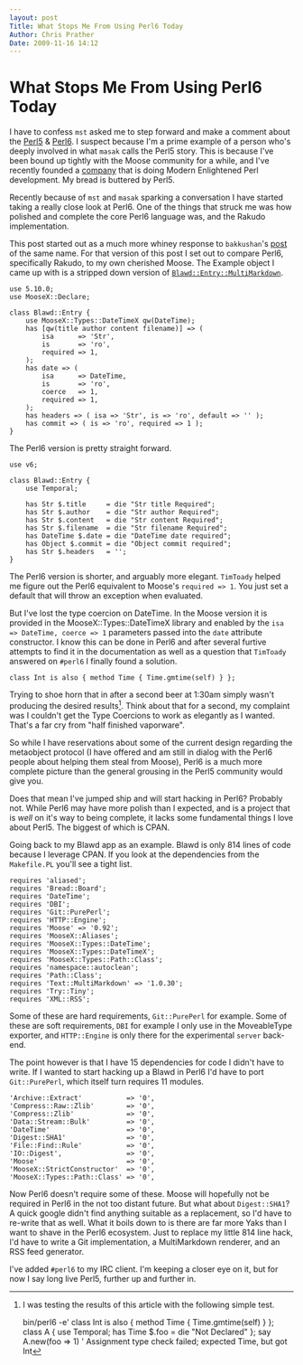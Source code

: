 ```yaml
---
layout: post
Title: What Stops Me From Using Perl6 Today
Author: Chris Prather
Date: 2009-11-16 14:12
---
```


# What Stops Me From Using Perl6 Today

I have to confess `mst` asked me to step forward and make a comment about the [Perl5][mst] & [Perl6][masak]. I suspect because I'm a prime example of a person who's deeply involved in what `masak` calls the Perl5 story. This is because I've been bound up tightly with the Moose community for a while, and I've recently founded a [company][tamarou] that is doing Modern Enlightened Perl development. My bread is buttered by Perl5.

Recently because of `mst` and `masak` sparking a conversation I have started taking a really close look at Perl6. One of the things that struck me was how polished and complete the core Perl6 language was, and the Rakudo implementation.

This post started out as a much more whiney response to `bakkushan`'s [post][bakkushan] of the same name. For that version of this post I set out to compare Perl6, specifically Rakudo, to my own cherished Moose. The Example object I came up with is a stripped down version of [`Blawd::Entry::MultiMarkdown`][bemm]. 

    use 5.10.0;
    use MooseX::Declare;

    class Blawd::Entry {
        use MooseX::Types::DateTimeX qw(DateTime);
        has [qw(title author content filename)] => (
            isa      => 'Str',
            is       => 'ro',
            required => 1,
        );
        has date => (
            isa      => DateTime,
            is       => 'ro',
            coerce   => 1,
            required => 1,
        );
        has headers => ( isa => 'Str', is => 'ro', default => '' );
        has commit => ( is => 'ro', required => 1 );
    }
    

The Perl6 version is pretty straight forward.

    use v6;
    
    class Blawd::Entry {
        use Temporal;

        has Str $.title     = die "Str title Required";
        has Str $.author    = die "Str author Required";
        has Str $.content   = die "Str content Required";
        has Str $.filename  = die "Str filename Required";
        has DateTime $.date = die "DateTime date required";
        has Object $.commit = die "Object commit required";
        has Str $.headers   = '';
    }


The Perl6 version is shorter, and arguably more elegant. `TimToady` helped me figure out the Perl6 equivalent to Moose's `required => 1`. You just set a default that will throw an exception when evaluated.

But I've lost the type coercion on DateTime. In the Moose version it is provided in the MooseX::Types::DateTimeX library and enabled by the `isa => DateTime, coerce => 1` parameters passed into the `date` attribute constructor. I know this can be done in Perl6 and after several furtive attempts to find it in the documentation as well as a question that `TimToady` answered on `#perl6` I finally found a solution.

    class Int is also { method Time { Time.gmtime(self) } };

Trying to shoe horn that in after a second beer at 1:30am simply wasn't producing the desired results[^*]. Think about that for a second, my complaint was I couldn't get the Type Coercions to work as elegantly as I wanted. That's a far cry from "half finished vaporware".

So while I have reservations about some of the current design regarding the metaobject protocol (I have offered and am still in dialog with the Perl6 people about helping them steal from Moose), Perl6 is a much more complete picture than the general grousing in the Perl5 community would give you.

Does that mean I've jumped ship and will start hacking in Perl6? Probably not. While Perl6 may have more polish than I expected, and is a project that is *well* on it's way to being complete, it lacks some fundamental things I love about Perl5. The biggest of which is CPAN.

Going back to my Blawd app as an example. Blawd is only 814 lines of code because I leverage CPAN. If you look at the dependencies from the `Makefile.PL` you'll see a tight list.

    requires 'aliased';
    requires 'Bread::Board';
    requires 'DateTime';
    requires 'DBI';
    requires 'Git::PurePerl';
    requires 'HTTP::Engine';
    requires 'Moose' => '0.92';
    requires 'MooseX::Aliases';
    requires 'MooseX::Types::DateTime';
    requires 'MooseX::Types::DateTimeX';
    requires 'MooseX::Types::Path::Class';
    requires 'namespace::autoclean';
    requires 'Path::Class';
    requires 'Text::MultiMarkdown' => '1.0.30';
    requires 'Try::Tiny';
    requires 'XML::RSS';

Some of these are hard requirements, `Git::PurePerl` for example. Some of these are soft requirements, `DBI` for example I only use in the MoveableType exporter, and `HTTP::Engine` is only there for the experimental `server` back-end.

The point however is that I have 15 dependencies for code I didn't have to write. If I wanted to start hacking up a Blawd in Perl6 I'd have to port `Git::PurePerl`, which itself turn requires 11 modules.

    'Archive::Extract'           => '0',
    'Compress::Raw::Zlib'        => '0',
    'Compress::Zlib'             => '0',
    'Data::Stream::Bulk'         => '0',
    'DateTime'                   => '0',
    'Digest::SHA1'               => '0',
    'File::Find::Rule'           => '0',
    'IO::Digest',                => '0',
    'Moose'                      => '0',
    'MooseX::StrictConstructor'  => '0',
    'MooseX::Types::Path::Class' => '0',

Now Perl6 doesn't require some of these. Moose will hopefully not be required in Perl6 in the not too distant future. But what about `Digest::SHA1`? A quick google didn't find anything suitable as a replacement, so I'd have to re-write that as well. What it boils down to is there are far more Yaks than I want to shave in the Perl6 ecosystem. Just to replace my little 814 line hack, I'd have to write a Git implementation, a MultiMarkdown renderer, and an RSS feed generator.

I've added `#perl6` to my IRC client. I'm keeping a closer eye on it, but for now I say long live Perl5, further up and further in.


[^*]: I was testing the results of this article with the following simple test.

    bin/perl6 -e'
        class Int is also { method Time { Time.gmtime(self) } };  
        class A { use Temporal; has Time $.foo = die "Not Declared" }; 
        say A.new(foo => 1)
    ' 
    Assignment type check failed; expected Time, but got Int

[mst]: http://www.shadowcat.co.uk/blog/matt-s-trout/f_ck-perl-6/
[masak]: http://use.perl.org/~masak/journal/39912
[tamarou]: http://tamarou.com
[bakkushan]: http://howcaniexplainthis.blogspot.com/2009/11/what-stops-me-from-using-perl-6-today.html
[bemm]: http://github.com/perigrin/blawd/blob/master/lib/Blawd/Entry/MultiMarkdown.pm
